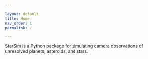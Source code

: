 ```yaml
---

layout: default
title: Home
nav_order: 1
permalink: /

---
```


StarSim is a Python package for simulating camera observations of unresolved planets, asteroids, and stars. 